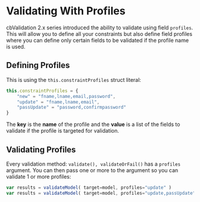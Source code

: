 # Validating With Profiles

cbValidation 2.x series introduced the ability to validate using field `profiles`.  This will allow you to define all your constraints but also define field profiles where you can define only certain fields to be validated if the profile name is used. &#x20;

## Defining Profiles

This is using the `this.constraintProfiles` struct literal:

```javascript
this.constraintProfiles = {
	"new" = "fname,lname,email,password",
	"update" = "fname,lname,email",
	"passUpdate" = "password,confirmpassword"
}
```

The **key** is the **name** of the profile and the **value** is a list of the fields to validate if the profile is targeted for validation.

## Validating Profiles

Every validation method: `validate(), validateOrFail()` has a `profiles` argument. You can then pass one or more to the argument so you can validate 1 or more profiles:

```javascript
var results = validateModel( target=model, profiles="update" )
var results = validateModel( target=model, profiles="update,passUpdate" )
```
